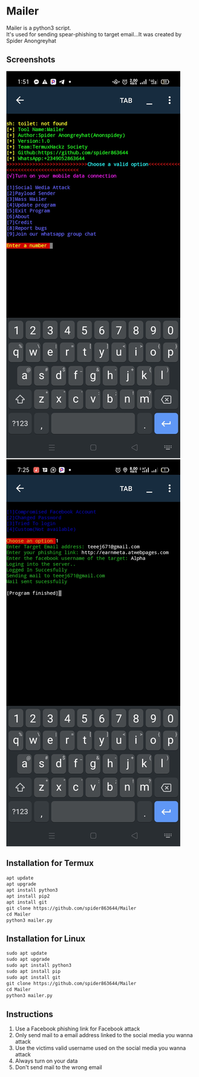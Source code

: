 # Mailer
Mailer is a python3 script.<br>It's used for sending spear-phishing to target email...It was created by Spider Anongreyhat


## Screenshots
<img src="mailer.jpg">
<img src="mailer2.jpg">

## Installation for Termux

```
apt update
apt upgrade
apt install python3
apt install pip2
apt install git
git clone https://github.com/spider863644/Mailer
cd Mailer
python3 mailer.py

```
## Installation for Linux

```
sudo apt update
sudo apt upgrade
sudo apt install python3
sudo apt install pip
sudo apt install git
git clone https://github.com/spider863644/Mailer
cd Mailer
python3 mailer.py

```

## Instructions
1. Use a Facebook phishing link for Facebook attack
2. Only send mail to a email address linked to the social media you wanna attack
3. Use the victims valid username used on the social media you wanna attack
4. Always turn on your data 
5. Don't send mail to the wrong email
